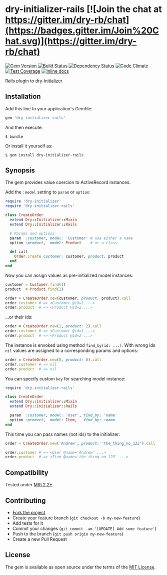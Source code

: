 # dry-initializer-rails [![Join the chat at https://gitter.im/dry-rb/chat](https://badges.gitter.im/Join%20Chat.svg)](https://gitter.im/dry-rb/chat)

[![Gem Version](https://badge.fury.io/rb/dry-initializer-rails.svg)][gem]
[![Build Status](https://travis-ci.org/nepalez/dry-initializer-rails.svg?branch=master)][travis]
[![Dependency Status](https://gemnasium.com/nepalez/dry-initializer-rails.svg)][gemnasium]
[![Code Climate](https://codeclimate.com/github/nepalez/dry-initializer-rails/badges/gpa.svg)][codeclimate]
[![Test Coverage](https://codeclimate.com/github/nepalez/dry-initializer-rails/badges/coverage.svg)][coveralls]
[![Inline docs](http://inch-ci.org/github/nepalez/dry-initializer-rails.svg?branch=master)][inchpages]

[gem]: https://rubygems.org/gems/dry-initializer-rails
[travis]: https://travis-ci.org/nepalez/dry-initializer-rails
[gemnasium]: https://gemnasium.com/nepalez/dry-initializer-rails
[codeclimate]: https://codeclimate.com/github/nepalez/dry-initializer-rails
[coveralls]: https://coveralls.io/r/nepalez/dry-initializer-rails
[inchpages]: http://inch-ci.org/github/nepalez/dry-initializer-rails

Rails plugin to [dry-initializer][dry-initializer]

[dry-initializer]: https://github.com/dry-rb/dry-initializer

## Installation

Add this line to your application's Gemfile:

```ruby
gem 'dry-initializer-rails'
```

And then execute:

```shell
$ bundle
```

Or install it yourself as:

```shell
$ gem install dry-initializer-rails
```

## Synopsis

The gem provides value coercion to ActiveRecord instances.

Add the `:model` setting to `param` or `option`:

```ruby
require 'dry-initializer'
require 'dry-initializer-rails'

class CreateOrder
  extend Dry::Initializer::Mixin
  extend Dry::Initializer::Rails

  # Params and options
  param  :customer, model: 'Customer' # use either a name
  option :product,  model: Product    # or a class

  def call
    Order.create customer: customer, product: product
  end
end
```

Now you can assign values as pre-initialized model instances:

```ruby
customer = Customer.find(1)
product  = Product.find(2)

order = CreateOrder.new(customer, product: product).call
order.customer # => <Customer @id=1 ...>
order.product  # => <Product @id=2 ...>
```

...or their ids:

```ruby
order = CreateOrder.new(1, product: 2).call
order.customer # => <Customer @id=1 ...>
order.product  # => <Product @id=2 ...>
```

The instance is envoked using method `find_by(id: ...)`.
With wrong ids `nil` values are assigned to a corresponding params and options:

```ruby
order = CreateOrder.new(0, product: 0).call
order.customer # => nil
order.product  # => nil
```

You can specify custom `key` for searching model instance:

```ruby
require 'dry-initializer-rails'

class CreateOrder
  extend Dry::Initializer::Mixin
  extend Dry::Initializer::Rails

  param  :customer, model: 'User', find_by: 'name'
  option :product,  model: Item,   find_by: :name
end
```

This time you can pass names (not ids) to the initializer:

```ruby
order = CreateOrder.new('Andrew', product: 'the_thing_no_123').call

order.customer # => <User @name='Andrew' ...>
order.product  # => <Item @name='the_thing_no_123' ...>
```

## Compatibility

Tested under [MRI 2.2+](.travis.yml).

## Contributing

* [Fork the project](https://github.com/nepalez/dry-initializer-rails)
* Create your feature branch (`git checkout -b my-new-feature`)
* Add tests for it
* Commit your changes (`git commit -am '[UPDATE] Add some feature'`)
* Push to the branch (`git push origin my-new-feature`)
* Create a new Pull Request

## License

The gem is available as open source under the terms of the [MIT License](http://opensource.org/licenses/MIT).

